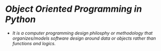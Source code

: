 # _Object Oriented Programming in Python_

- _It is a computer programming design philosphy or methodology that organizes/models software design around data or objects rather than functions and logics._
